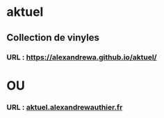 # aktuel
## Collection de vinyles
### URL : https://alexandrewa.github.io/aktuel/
# OU
### URL : [aktuel.alexandrewauthier.fr](aktuel.alexandrewauthier.fr)
